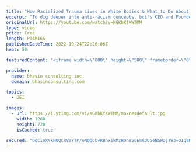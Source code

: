 ```yaml
---
title: "How Racialized Trauma Lives in White Bodies & What to Do About it"
excerpt: "To dig deeper into anti-racism concepts, bci's CEO and Founder Ritu Bhasin hosted a conversation with a very special guest: Resmaa Menakem, author of the New York Times bestseller My Grandmother’s Hands and the book The Quaking of America: An Embodied Guide to Navigating Our Nation’s Upheaval and Racial"
originalUrl: https://youtube.com/watch?v=KGKbKfXWTMM
type: video
price: Free
length: PT4M16S
publishedDateTime: 2022-10-24T22:26:06Z
heat: 50

featuredContent: "<iframe width=\"800\" height=\"500\" frameborder=\"0\" src=\"https://www.youtube.com/embed/KGKbKfXWTMM\" allow=\"accelerometer; autoplay; encrypted-media; gyroscope; picture-in-picture\" allowfullscreen></iframe>"

provider:
  name: bhasin consulting inc.
  domain: bhasinconsulting.com

topics:
  - DEI

images:
  - url: https://i.ytimg.com/vi/KGKbKfXWTMM/maxresdefault.jpg
    width: 1280
    height: 720
    isCached: true

secured: "DqCinXYkHOQCRVsYTP/oNQObbvRBhxikMzHOhsSoEmKdU5eNGWojTW3+OIg8Nviox9aVov/+c1Fv6QK8Y5ACUWis+VdePgfDk039KbcUV23HaNSoUe5usZbBD8bU/ydB7MSzzeVJxDr3vEDp/ITeOUVkaGL9DFi0cFO630eguSMxebC1garwEXaOYNPklFltKk/zJ9awUMirSjJxb++CVqL4yaEjxe9DdwMpPBcU1AdsDj3RivB6j1XFN9frinTDyuZODcMSPcso7R/gW+71wV6uoEkuhpeWHzb+/O7EzDF9q3pm2FoJeFAEOlsrTA9dl7TtBG3UUUBcaiCIYq6p5TNLf0tFllm/ATbyjuWIUnLXkywy/IkOytrtuKUWov8lQoqmlyuHVbQkAU+7jsxyyTArHcMCZFFE+/e98RLiIwQ=;yiFXNsMADJo8SkF5oOh2Mg=="
---
```



